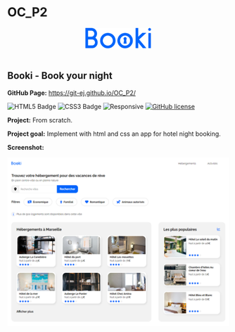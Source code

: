 <h1>OC_P2</h1>

<div align='center'>

 <img src="./img/logo/Booki.png" alt="Booki logo" title="Booki logo" width="150" height="auto"/>
 
</div><br>

<h2>Booki - Book your night</h2>

<strong>GitHub Page:</strong> https://git-ej.github.io/OC_P2/


![HTML5 Badge](https://img.shields.io/badge/HTML5-E34F26?logo=html5&logoColor=fff&style=flat)
![CSS3 Badge](https://img.shields.io/badge/CSS3-1572B6?logo=css3&logoColor=fff&style=flat)
![Responsive](https://img.shields.io/badge/Responsive-08BFF1)
[![GitHub license](https://img.shields.io/github/license/Naereen/StrapDown.js.svg)](https://github.com/Naereen/StrapDown.js/blob/master/LICENSE)


<strong>Project:</strong> From scratch.

<strong>Project goal:</strong> Implement with html and css an app for hotel night booking.
<br>

<strong>Screenshot:</strong>

<div align='center'>

 <img src="./img/screenshots/Screenshot_Booki.png" alt="Booki Homepage screenshot" title="Booki Homepage screenshot" width="auto" height="auto"/>
 
</div>

